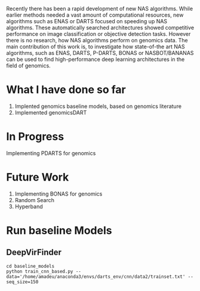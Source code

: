 Recently there has been a rapid development of new NAS algorithms. While earlier methods needed a vast amount of computational resources, new algorithms such as ENAS or DARTS focused on speeding up NAS algorithms. 
These automatically searched architectures showed competitive performance on image classification or objective detection tasks. However there is no research, how NAS algorithms perform on genomics data. The main contribution of this work is, to investigate how state-of-the art NAS algorithms, such as ENAS, DARTS, P-DARTS, BONAS or NASBOT/BANANAS can be used to find high-performance deep learning architectures in the field of genomics.

# What I have done so far
1. Implented genomics baseline models, based on genomics literature
2. Implemented genomicsDART

# In Progress
Implementing PDARTS for genomics

# Future Work
1. Implementing BONAS for genomics
2. Random Search
3. Hyperband


# Run baseline Models

## DeepVirFinder
```
cd baseline_models
python train_cnn_based.py --data='/home/amadeu/anaconda3/envs/darts_env/cnn/data2/trainset.txt' --seq_size=150
```
